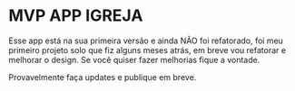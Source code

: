 # MVP APP IGREJA

Esse app está na sua primeira versão e ainda NÃO foi refatorado, foi meu primeiro projeto solo que fiz alguns meses atrás, em breve vou refatorar e melhorar o design. Se você quiser fazer melhorias fique a vontade.


Provavelmente faça updates e publique em breve.


